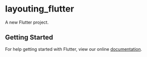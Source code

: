 # layouting_flutter

A new Flutter project.

## Getting Started

For help getting started with Flutter, view our online
[documentation](https://flutter.io/).

